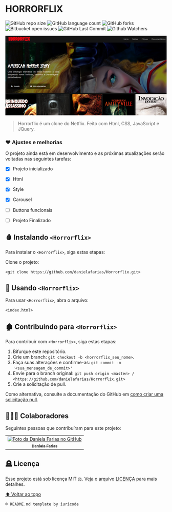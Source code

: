 # HORRORFLIX

![GitHub repo size](https://img.shields.io/github/repo-size/danielafarias/Horrorflix?style=for-the-badge)
![GitHub language count](https://img.shields.io/github/languages/count/danielafarias/Horrorflix?style=for-the-badge)
![GitHub forks](https://img.shields.io/chocolatey/dt/Horrorflix?style=for-the-badge)
![Bitbucket open issues](https://img.shields.io/bitbucket/issues/danielafarias/Horrorflix?style=for-the-badge)
![GitHub Last Commit](https://img.shields.io/github/last-commit/danielafarias/Horrorflix?style=for-the-badge)
![Github Watchers](https://img.shields.io/github/watchers/danielafarias/Horrorflix?style=for-the-badge)

![horrorflix](img/horrorflix-screenshot.png)


> Horrorflix é um clone do Netflix. Feito com Html, CSS, JavaScript e JQuery.

### ❤️ Ajustes e melhorias

O projeto ainda está em desenvolvimento e as próximas atualizações serão voltadas nas seguintes tarefas:

- [x] Projeto inicializado
- [x] Html
- [x] Style
- [x] Carousel
- [ ] Buttons funcionais
- [ ] Projeto Finalizado


## 🩸 Instalando `<Horrorflix>`

Para instalar o `<Horrorflix>`, siga estas etapas:

Clone o projeto:
```
<git clone https://github.com/danielafarias/Horrorflix.git>
```

## 🔪 Usando `<Horrorflix>`

Para usar `<Horrorflix>`, abra o arquivo:

```
<index.html>
```


## 🏚 Contribuindo para `<Horrorflix>`

Para contribuir com `<Horrorflix>`, siga estas etapas:

1. Bifurque este repositório.
2. Crie um branch: `git checkout -b <horrorflix_seu_nome>`.
3. Faça suas alterações e confirme-as: `git commit -m '<sua_mensagem_de_commit>'`
4. Envie para o branch original: `git push origin <master> / <https://github.com/danielafarias/Horrorflix.git>`
5. Crie a solicitação de pull.

Como alternativa, consulte a documentação do GitHub em [como criar uma solicitação pull](https://help.github.com/en/github/collaborating-with-issues-and-pull-requests/creating-a-pull-request).

## 🧛🏻‍♀️ Colaboradores

Seguintes pessoas que contribuíram para este projeto:

<table>
  <tr>
    <td align="center">
      <a href="https://github.com/danielafarias">
        <img src="https://avatars.githubusercontent.com/u/79869120?v=4" width="100px;" alt="Foto da Daniela Farias no GitHub"/><br>
        <sub>
          <b>Daniela Farias</b>
        </sub>
      </a>
    </td>
    
  </tr>
</table>

## 🪦 Licença

Esse projeto está sob licença MIT ⚖️. Veja o arquivo [LICENÇA](LICENSE.md) para mais detalhes.

[⬆ Voltar ao topo](#horrorflix)<br>

```
© README.md template by iuricode
```
